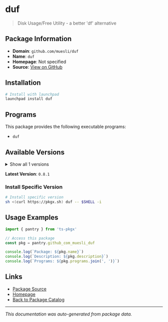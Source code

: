 # duf

> Disk Usage/Free Utility - a better 'df' alternative

## Package Information

- **Domain**: `github.com/muesli/duf`
- **Name**: `duf`
- **Homepage**: Not specified
- **Source**: [View on GitHub](https://github.com/pkgxdev/pantry/tree/main/projects/github.com/muesli/duf/package.yml)

## Installation

```bash
# Install with launchpad
launchpad install duf
```

## Programs

This package provides the following executable programs:

- `duf`

## Available Versions

<details>
<summary>Show all 1 versions</summary>

- `0.8.1`

</details>

**Latest Version**: `0.8.1`

### Install Specific Version

```bash
# Install specific version
sh <(curl https://pkgx.sh) duf -- $SHELL -i
```

## Usage Examples

```typescript
import { pantry } from 'ts-pkgx'

// Access this package
const pkg = pantry.github_com_muesli_duf

console.log(`Package: ${pkg.name}`)
console.log(`Description: ${pkg.description}`)
console.log(`Programs: ${pkg.programs.join(', ')}`)
```

## Links

- [Package Source](https://github.com/pkgxdev/pantry/tree/main/projects/github.com/muesli/duf/package.yml)
- [Homepage](#)
- [Back to Package Catalog](../package-catalog.md)

---

*This documentation was auto-generated from package data.*
